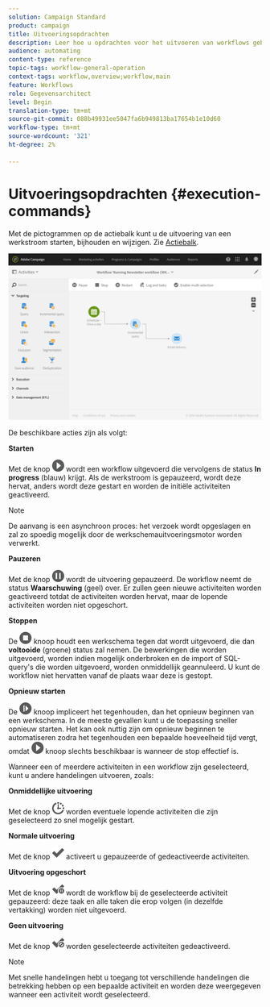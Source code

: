 ```yaml
---
solution: Campaign Standard
product: campaign
title: Uitvoeringsopdrachten
description: Leer hoe u opdrachten voor het uitvoeren van workflows gebruikt.
audience: automating
content-type: reference
topic-tags: workflow-general-operation
context-tags: workflow,overview;workflow,main
feature: Workflows
role: Gegevensarchitect
level: Begin
translation-type: tm+mt
source-git-commit: 088b49931ee5047fa6b949813ba17654b1e10d60
workflow-type: tm+mt
source-wordcount: '321'
ht-degree: 2%

---
```



# Uitvoeringsopdrachten {#execution-commands}

Met de pictogrammen op de actiebalk kunt u de uitvoering van een werkstroom starten, bijhouden en wijzigen. Zie [Actiebalk](../../automating/using/workflow-interface.md#action-bar).

![](assets/wkf_execution_2.png)

De beschikbare acties zijn als volgt:

**Starten**

Met de knop ![](assets/play_darkgrey-24px.png) wordt een workflow uitgevoerd die vervolgens de status **In progress** (blauw) krijgt. Als de werkstroom is gepauzeerd, wordt deze hervat, anders wordt deze gestart en worden de initiële activiteiten geactiveerd.

>[!NOTE]
>
>De aanvang is een asynchroon proces: het verzoek wordt opgeslagen en zal zo spoedig mogelijk door de werkschemauitvoeringsmotor worden verwerkt.

**Pauzeren**

Met de knop ![](assets/pause_darkgrey-24px.png) wordt de uitvoering gepauzeerd. De workflow neemt de status **Waarschuwing** (geel) over. Er zullen geen nieuwe activiteiten worden geactiveerd totdat de activiteiten worden hervat, maar de lopende activiteiten worden niet opgeschort.

**Stoppen**

De ![](assets/stop_darkgrey-24px.png) knoop houdt een werkschema tegen dat wordt uitgevoerd, die dan **voltooide** (groene) status zal nemen. De bewerkingen die worden uitgevoerd, worden indien mogelijk onderbroken en de import of SQL-query&#39;s die worden uitgevoerd, worden onmiddellijk geannuleerd. U kunt de workflow niet hervatten vanaf de plaats waar deze is gestopt.

**Opnieuw starten**

De ![](assets/pauseplay_darkgrey-24px.png) knoop impliceert het tegenhouden, dan het opnieuw beginnen van een werkschema. In de meeste gevallen kunt u de toepassing sneller opnieuw starten. Het kan ook nuttig zijn om opnieuw beginnen te automatiseren zodra het tegenhouden een bepaalde hoeveelheid tijd vergt, omdat ![](assets/play_darkgrey-24px.png) knoop slechts beschikbaar is wanneer de stop effectief is.

Wanneer een of meerdere activiteiten in een workflow zijn geselecteerd, kunt u andere handelingen uitvoeren, zoals:

**Onmiddellijke uitvoering**

Met de knop ![](assets/pending_darkgrey-24px.png) worden eventuele lopende activiteiten die zijn geselecteerd zo snel mogelijk gestart.

**Normale uitvoering**

Met de knop ![](assets/check_darkgrey-24px.png) activeert u gepauzeerde of gedeactiveerde activiteiten.

**Uitvoering opgeschort**

Met de knop ![](assets/check_pause_darkgrey-24px.png) wordt de workflow bij de geselecteerde activiteit gepauzeerd: deze taak en alle taken die erop volgen (in dezelfde vertakking) worden niet uitgevoerd.

**Geen uitvoering**

Met de knop ![](assets/checkdisable.png) worden geselecteerde activiteiten gedeactiveerd.

>[!NOTE]
>
>Met snelle handelingen hebt u toegang tot verschillende handelingen die betrekking hebben op een bepaalde activiteit en worden deze weergegeven wanneer een activiteit wordt geselecteerd.
